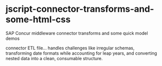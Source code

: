 # jscript-connector-transforms-and-some-html-css
SAP Concur middleware connector transforms and some quick model demos



connector ETL file...
handles challenges like irregular schemas, transforming date formats while accounting for leap years, and converting nested data into a clean, consumable structure.
